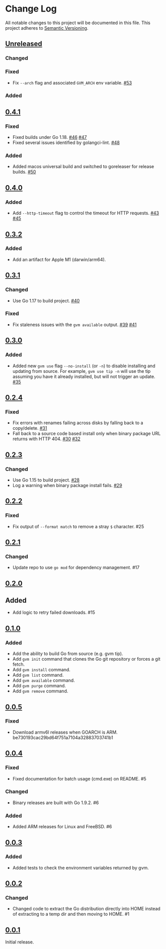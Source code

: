# Change Log
All notable changes to this project will be documented in this file.
This project adheres to [Semantic Versioning](http://semver.org/).

## [Unreleased]

### Changed

### Fixed

- Fix `--arch` flag and associated `GVM_ARCH` env variable. [#53](https://github.com/andrewkroh/gvm/pull/53)

### Added

## [0.4.1]

### Fixed

- Fixed builds under Go 1.18. [#46](https://github.com/andrewkroh/gvm/issues/46) [#47](https://github.com/andrewkroh/gvm/pull/47)
- Fixed several issues identified by golangci-lint. [#48](https://github.com/andrewkroh/gvm/pull/48)

### Added

- Added macos universal build and switched to goreleaser for release builds. [#50](https://github.com/andrewkroh/gvm/pull/50)

## [0.4.0]

### Added

- Add `--http-timeout` flag to control the timeout for HTTP requests. [#43](https://github.com/andrewkroh/gvm/issues/43) [#45](https://github.com/andrewkroh/gvm/pull/45)

## [0.3.2]

### Added

- Add an artifact for Apple M1 (darwin/arm64).

## [0.3.1]

### Changed

- Use Go 1.17 to build project. [#40](https://github.com/andrewkroh/gvm/pull/40)

### Fixed

- Fix staleness issues with the `gvm available` output. [#39](https://github.com/andrewkroh/gvm/issues/39) [#41](https://github.com/andrewkroh/gvm/pull/41)

## [0.3.0]

### Added

- Added new `gvm use` flag `--no-install` (or `-n`) to disable installing
  and updating from source. For example, `gvm use tip -n` will use the tip
  assuming you have it already installed, but will not trigger an update.
  [#35](https://github.com/andrewkroh/gvm/pull/35)

## [0.2.4]

### Fixed

- Fix errors with renames failing across disks by falling back to a copy/delete. [#31](https://github.com/andrewkroh/gvm/pull/31)
- Fall back to a source code based install only when binary package URL returns
  with HTTP 404. [#30](https://github.com/andrewkroh/gvm/issues/30) [#32](https://github.com/andrewkroh/gvm/pull/32)
  
## [0.2.3]

### Changed 

- Use Go 1.15 to build project. [#28](https://github.com/andrewkroh/gvm/pull/28)
- Log a warning when binary package install fails. [#29](https://github.com/andrewkroh/gvm/pull/29)

## [0.2.2]

### Fixed

- Fix output of `--format match` to remove a stray `$` character. #25

## [0.2.1]

### Changed

- Update repo to use `go mod` for dependency management. #17

## [0.2.0]

## Added

- Add logic to retry failed downloads. #15

## [0.1.0]

### Added

- Add the ability to build Go from source (e.g. gvm tip).
- Add `gvm init` command that clones the Go git repository or forces
  a git fetch.
- Add `gvm install` command.
- Add `gvm list` command.
- Add `gvm available` command.
- Add `gvm purge` command.
- Add `gvm remove` command.

## [0.0.5]

### Fixed

- Download armv6l releases when GOARCH is ARM. be730193cac29bd64f751a7104a32883703741b1

## [0.0.4]

### Fixed

- Fixed documentation for batch usage (cmd.exe) on README. #5

### Changed

- Binary releases are built with Go 1.9.2. #6

### Added

- Added ARM releases for Linux and FreeBSD. #6

## [0.0.3]

### Added

- Added tests to check the environment variables returned by gvm.

## [0.0.2]

### Changed

- Changed code to extract the Go distribution directly into HOME instead
  of extracting to a temp dir and then moving to HOME. #1

## [0.0.1]

Initial release.

[Unreleased]: https://github.com/andrewkroh/gvm/compare/v0.4.1...HEAD
[0.4.1]: https://github.com/andrewkroh/gvm/releases/tag/v0.4.1
[0.4.0]: https://github.com/andrewkroh/gvm/releases/tag/v0.4.0
[0.3.2]: https://github.com/andrewkroh/gvm/releases/tag/v0.3.2
[0.3.1]: https://github.com/andrewkroh/gvm/releases/tag/v0.3.1
[0.3.0]: https://github.com/andrewkroh/gvm/releases/tag/v0.3.0
[0.2.4]: https://github.com/andrewkroh/gvm/releases/tag/v0.2.4
[0.2.3]: https://github.com/andrewkroh/gvm/releases/tag/v0.2.3
[0.2.2]: https://github.com/andrewkroh/gvm/releases/tag/v0.2.2
[0.2.1]: https://github.com/andrewkroh/gvm/releases/tag/v0.2.1
[0.2.0]: https://github.com/andrewkroh/gvm/releases/tag/v0.2.0
[0.1.0]: https://github.com/andrewkroh/gvm/releases/tag/v0.1.0
[0.0.5]: https://github.com/andrewkroh/gvm/releases/tag/v0.0.5
[0.0.4]: https://github.com/andrewkroh/gvm/releases/tag/v0.0.4
[0.0.3]: https://github.com/andrewkroh/gvm/releases/tag/v0.0.3
[0.0.2]: https://github.com/andrewkroh/gvm/releases/tag/v0.0.2
[0.0.1]: https://github.com/andrewkroh/gvm/releases/tag/v0.0.1
